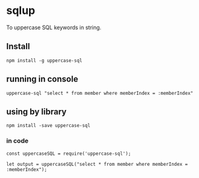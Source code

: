 # sqlup

To uppercase SQL keywords in string.

## Install

    npm install -g uppercase-sql

## running in console

    uppercase-sql "select * from member where memberIndex = :memberIndex"

## using by library

    npm install -save uppercase-sql

### in code

    const uppercaseSQL = require('uppercase-sql');

    let output = uppercaseSQL("select * from member where memberIndex = :memberIndex");
